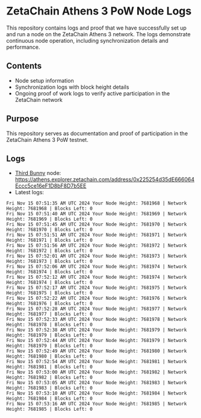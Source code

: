 # ZetaChain Athens 3 PoW Node Logs
This repository contains logs and proof that we have successfully set up and run a node on the ZetaChain Athens 3 network. The logs demonstrate continuous node operation, including synchronization details and performance.

## Contents
- Node setup information
- Synchronization logs with block height details
- Ongoing proof of work logs to verify active participation in the ZetaChain network

## Purpose
This repository serves as documentation and proof of participation in the ZetaChain Athens 3 PoW testnet.

## Logs

- [Third Bunny](https://thirdbunny.xyz/) node: https://athens.explorer.zetachain.com/address/0x225254d35dE666064Eccc5ce16eF1D8bF8D7b5EE
- Latest logs:
```
Fri Nov 15 07:51:35 AM UTC 2024 Your Node Height: 7681968 | Network Height: 7681968 | Blocks Left: 0
Fri Nov 15 07:51:40 AM UTC 2024 Your Node Height: 7681969 | Network Height: 7681969 | Blocks Left: 0
Fri Nov 15 07:51:45 AM UTC 2024 Your Node Height: 7681970 | Network Height: 7681970 | Blocks Left: 0
Fri Nov 15 07:51:51 AM UTC 2024 Your Node Height: 7681971 | Network Height: 7681971 | Blocks Left: 0
Fri Nov 15 07:51:56 AM UTC 2024 Your Node Height: 7681972 | Network Height: 7681972 | Blocks Left: 0
Fri Nov 15 07:52:01 AM UTC 2024 Your Node Height: 7681973 | Network Height: 7681973 | Blocks Left: 0
Fri Nov 15 07:52:06 AM UTC 2024 Your Node Height: 7681974 | Network Height: 7681974 | Blocks Left: 0
Fri Nov 15 07:52:12 AM UTC 2024 Your Node Height: 7681974 | Network Height: 7681974 | Blocks Left: 0
Fri Nov 15 07:52:17 AM UTC 2024 Your Node Height: 7681975 | Network Height: 7681975 | Blocks Left: 0
Fri Nov 15 07:52:22 AM UTC 2024 Your Node Height: 7681976 | Network Height: 7681976 | Blocks Left: 0
Fri Nov 15 07:52:28 AM UTC 2024 Your Node Height: 7681977 | Network Height: 7681977 | Blocks Left: 0
Fri Nov 15 07:52:33 AM UTC 2024 Your Node Height: 7681978 | Network Height: 7681978 | Blocks Left: 0
Fri Nov 15 07:52:38 AM UTC 2024 Your Node Height: 7681979 | Network Height: 7681979 | Blocks Left: 0
Fri Nov 15 07:52:44 AM UTC 2024 Your Node Height: 7681979 | Network Height: 7681979 | Blocks Left: 0
Fri Nov 15 07:52:49 AM UTC 2024 Your Node Height: 7681980 | Network Height: 7681980 | Blocks Left: 0
Fri Nov 15 07:52:54 AM UTC 2024 Your Node Height: 7681981 | Network Height: 7681981 | Blocks Left: 0
Fri Nov 15 07:53:00 AM UTC 2024 Your Node Height: 7681982 | Network Height: 7681982 | Blocks Left: 0
Fri Nov 15 07:53:05 AM UTC 2024 Your Node Height: 7681983 | Network Height: 7681983 | Blocks Left: 0
Fri Nov 15 07:53:10 AM UTC 2024 Your Node Height: 7681984 | Network Height: 7681984 | Blocks Left: 0
Fri Nov 15 07:53:16 AM UTC 2024 Your Node Height: 7681985 | Network Height: 7681985 | Blocks Left: 0
```
